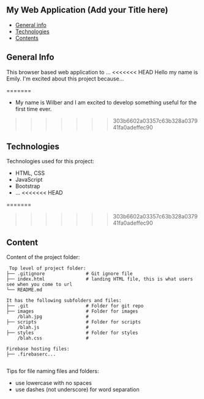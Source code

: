 ## My Web Application (Add your Title here)

* [General info](#general-info)
* [Technologies](#technologies)
* [Contents](#content)

## General Info

This browser based web application to ...
<<<<<<< HEAD
Hello my name is Emily. I'm excited about this project because...
 
=======

* My name is Wilber and I am excited to develop something useful for the first time ever.

>>>>>>> 303b6602a03357c63b328a037941fa0adeffec90
## Technologies

Technologies used for this project:

* HTML, CSS
* JavaScript
* Bootstrap
* ...
<<<<<<< HEAD
 
=======

>>>>>>> 303b6602a03357c63b328a037941fa0adeffec90
## Content

Content of the project folder:

```
 Top level of project folder: 
├── .gitignore               # Git ignore file
├── index.html               # landing HTML file, this is what users see when you come to url
└── README.md

It has the following subfolders and files:
├── .git                     # Folder for git repo
├── images                   # Folder for images
    /blah.jpg                # 
├── scripts                  # Folder for scripts
    /blah.js                 # 
├── styles                   # Folder for styles
    /blah.css                # 

Firebase hosting files: 
├── .firebaserc...


```

Tips for file naming files and folders:

* use lowercase with no spaces
* use dashes (not underscore) for word separation
